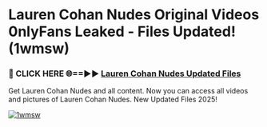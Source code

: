 # Lauren Cohan Nudes Original Videos 0nlyFans Leaked - Files Updated! (1wmsw)

<h3>🔴 CLICK HERE 🌐==►► <a href="https://tinyurl.com/52m3yx9h" rel="nofollow">Lauren Cohan Nudes Updated Files</a></h3>

Get Lauren Cohan Nudes and all content. Now you can access all videos and pictures of Lauren Cohan Nudes. New Updated Files 2025!

[![1wmsw](https://i.imgur.com/TnHtlc8.gif)](https://tinyurl.com/52m3yx9h)
